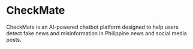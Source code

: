 # CheckMate
CheckMate is an AI-powered chatbot platform designed to help users detect fake news and misinformation in Philippine news and social media posts.
